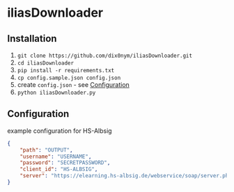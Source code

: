 # iliasDownloader

## Installation

1. `git clone https://github.com/dix0nym/iliasDownloader.git`
2. `cd iliasDownloader`
3. `pip install -r requirements.txt`
4. `cp config.sample.json config.json`
5. create `config.json` - see [Configuration](#Configuration)
6. `python iliasDownloader.py`

## Configuration

example configuration for HS-Albsig
```json
{
    "path": "OUTPUT",
    "username": "USERNAME",
    "password": "SECRETPASSWORD",
    "client_id": "HS-ALBSIG",
    "server": "https://elearning.hs-albsig.de/webservice/soap/server.php?wsdl"
}
```
